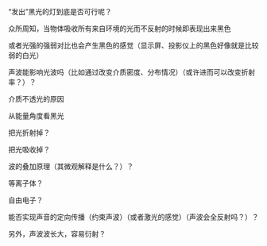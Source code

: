 “发出”黑光的灯到底是否可行呢？

众所周知，当物体吸收所有来自环境的光而不反射的时候即表现出来黑色

或者光强的强弱对比也会产生黑色的感觉（显示屏、投影仪上的黑色好像就是比较弱的白光）



声波能影响光波吗（比如通过改变介质密度、分布情况）（或许进而可以改变折射率？）？

介质不透光的原因

从能量角度看黑光

把光折射掉？

把光吸收掉？

波的叠加原理（其微观解释是什么？）？

等离子体？

自由电子？



能否实现声音的定向传播（约束声波）（或者激光的感觉）（声波会全反射吗？）？

另外，声波波长大，容易衍射？


